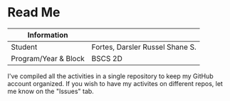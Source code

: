 # Read Me

| Information          |                                 |
| -------------------- | ------------------------------- |
| Student              | Fortes, Darsler Russel Shane S. |
| Program/Year & Block | BSCS 2D                         |

I've compiled all the activities in a single repository to keep my GitHub account organized. If you wish to have my activites on different repos, let me know on the "Issues" tab.
